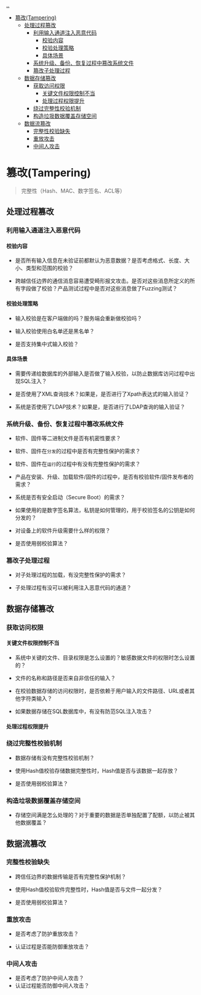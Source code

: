 [..](./../STRIDE威胁建模/index.md)
- [篡改(Tampering)](#篡改tampering)
  - [处理过程篡改](#处理过程篡改)
    - [利用输入通道注入恶意代码](#利用输入通道注入恶意代码)
      - [校验内容](#校验内容)
      - [校验处理策略](#校验处理策略)
      - [具体场景](#具体场景)
    - [系统升级、备份、恢复过程中篡改系统文件](#系统升级备份恢复过程中篡改系统文件)
    - [篡改子处理过程](#篡改子处理过程)
  - [数据存储篡改](#数据存储篡改)
    - [获取访问权限](#获取访问权限)
      - [关键文件权限控制不当](#关键文件权限控制不当)
      - [处理过程权限提升](#处理过程权限提升)
    - [绕过完整性校验机制](#绕过完整性校验机制)
    - [构造垃圾数据覆盖存储空间](#构造垃圾数据覆盖存储空间)
  - [数据流篡改](#数据流篡改)
    - [完整性校验缺失](#完整性校验缺失)
    - [重放攻击](#重放攻击)
    - [中间人攻击](#中间人攻击)

# 篡改(Tampering)

> 完整性（Hash、MAC、数字签名、ACL等）

## 处理过程篡改

### 利用输入通道注入恶意代码

#### 校验内容

- 是否所有输入信息在未验证前都默认为恶意数据？是否考虑格式、长度、大小、类型和范围的校验？

- 跨越信任边界的通信消息容易遭受畸形报文攻击。是否对这些消息所定义的所有字段做了校验？产品测试过程中是否对这些消息做了Fuzzing测试？

#### 校验处理策略

- 输入校验是在客户端做的吗？服务端会重新做校验吗？

- 输入校验使用白名单还是黑名单？

- 是否支持集中式输入校验？

#### 具体场景

- 需要传递给数据库的外部输入是否做了输入校验，以防止数据库访问过程中出现SQL注入？

- 是否使用了XML查询技术？如果是，是否进行了Xpath表达式的输入验证？

- 系统是否使用了LDAP技术？如果是，是否进行了LDAP查询的输入验证？

### 系统升级、备份、恢复过程中篡改系统文件

- 软件、固件等二进制文件是否有机密性要求？

- 软件、固件在`分发`的过程中是否有完整性保护的需求？

- 软件、固件在`运行`的过程中有没有完整性保护的需求？

- 产品在安装、升级、加载软件/固件的过程中，是否有校验软件/固件发布者的需求？

- 系统是否有安全启动（Secure Boot）的需求？

- 如果使用的是数字签名算法，私钥是如何管理的，用于校验签名的公钥是如何分发的？

- 对设备上的软件升级需要什么样的权限？

- 是否使用弱校验算法？

### 篡改子处理过程

- 对子处理过程的加载，有没完整性保护的需求？

- 子处理过程有没可以被利用注入恶意代码的通道？

## 数据存储篡改

### 获取访问权限

#### 关键文件权限控制不当

- 系统中关键的文件、目录权限是怎么设置的？敏感数据文件的权限时怎么设置的？

- 文件的名称和路径是否来自非信任的输入？

- 在校验数据存储的访问权限时，是否依赖于用户输入的文件路径、URL或者其他字符类输入？

- 如果数据存储在SQL数据库中，有没有防范SQL注入攻击？

#### 处理过程权限提升

### 绕过完整性校验机制

- 数据存储有没有完整性校验机制？

- 使用Hash值校验存储数据完整性时，Hash值是否与该数据一起存放？

- 是否使用弱校验算法？

### 构造垃圾数据覆盖存储空间

- 存储空间满是怎么处理的？对于重要的数据是否单独配置了配额，以防止被其他数据覆盖？

## 数据流篡改

### 完整性校验缺失

- 跨信任边界的数据传输是否有完整性保护机制？

- 使用Hash值校验软件完整性时，Hash值是否与文件一起分发？

- 是否使用弱校验算法？

### 重放攻击

- 是否考虑了防护重放攻击？

- 认证过程是否能防御重放攻击？

### 中间人攻击

- 是否考虑了防护中间人攻击？
- 认证过程能否防御中间人攻击？
  